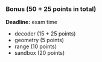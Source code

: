 ### Bonus (50 + 25 points in total)

**Deadline:** exam time

- decoder (15 + 25 points)
- geometry (5 points)
- range (10 points)
- sandbox (20 points)
